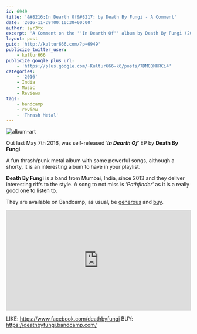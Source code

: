 ```yaml
---
id: 6949
title: '&#8216;In Dearth Of&#8217; by Death By Fungi - A Comment'
date: '2016-11-29T00:10:30+00:00'
author: syr3fx
excerpt: 'A Comment on the ''In Dearth Of'' album by Death By Fungi (2016).'
layout: post
guid: 'http://kultur666.com/?p=6949'
publicize_twitter_user:
    - kultur666
publicize_google_plus_url:
    - 'https://plus.google.com/+Kultur666-k6/posts/7DMCQMHRCi4'
categories:
    - '2016'
    - India
    - Music
    - Reviews
tags:
    - bandcamp
    - review
    - 'Thrash Metal'
---
```


![album-art](http://localhost:8080/wp-content/uploads/2016/11/album-art.jpg)

Out last May 7th 2016, was self-released ‘***In Dearth Of***‘ EP by **Death By Fungi**.

A fun thrash/punk metal album with some powerful songs, although a shorty, it is an interesting album to have in your playlist.

**Death By Fungi** is a band from Mumbai, India, since 2013 and they deliver interesting riffs to the style. A song to not miss is ‘*Pathfinder*‘ as it is a really good one to listen to.

They are available on Bandcamp, as usual, be <span style="text-decoration:underline;">generous</span> and <span style="text-decoration:underline;">buy</span>.

<iframe style="border: 0; width: 100%; height: 274px;" src="https://bandcamp.com/EmbeddedPlayer/album=2921782195/size=large/bgcol=333333/linkcol=e99708/tracklist=false/transparent=true/" seamless></iframe>

LIKE: <https://www.facebook.com/deathbyfungi>
BUY: <https://deathbyfungi.bandcamp.com/>